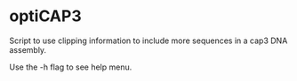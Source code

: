 # optiCAP3
Script to use clipping information to include more sequences in a cap3 DNA assembly.

Use the -h flag to see help menu.
